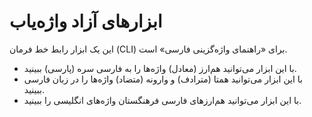 # ابزارهای آزاد واژه‌یاب

این یک ابزار رابط خط فرمان (CLI) برای «راهنمای واژه‌گزینی فارسی» است.

* با این ابزار می‌توانید هم‌ارز (معادل) واژه‌ها را به فارسی سره (پارسی) ببینید.
* با این ابزار می‌توانید همتا (مترادف) و وارونه (متضاد) واژه‌ها را در زبان فارسی ببینید.
* با این ابزار می‌توانید هم‌ارزهای فارسی فرهنگستان واژه‌های انگلیسی را ببینید.
